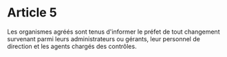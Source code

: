 # Article 5

Les organismes agréés sont tenus d'informer le préfet de tout changement survenant parmi leurs administrateurs ou gérants, leur personnel de direction et les agents chargés des contrôles.
